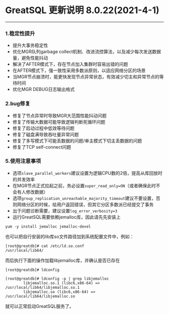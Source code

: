 # GreatSQL 更新说明 8.0.22(2021-4-1)
---

### 1.稳定性提升
- 提升大事务稳定性
- 优化MGR队列garbage collect机制、改进流控算法，以及减少每次发送数据量，避免性能抖动
- 解决了AFTER模式下，存在节点加入集群时容易出错的问题
- 在AFTER模式下，强一致性采用多数派原则，以适应网络分区的场景
- 当MGR节点崩溃时，能更快发现节点异常状态，有效减少切主和异常节点的等待时间
- 优化MGR DEBUG日志输出格式

### 2.bug修复
- 修复了节点异常时导致MGR大范围性能抖动问题
- 修复了传输大数据可能导致逻辑判断死循环问题
- 修复了启动过程中低效等待问题
- 修复了磁盘满导致吞吐量异常问题
- 修复了多写模式下可能丢数据的问题/单主模式下切主丢数据的问题
- 修复了TCP self-connect问题

### 5.使用注意事项
- 选项```slave_parallel_workers```建议设置为逻辑CPU数的2倍，提高从库回放时的并发效率
- 在MGR节点正式拉起之前，务必设置```super_read_only=ON```（或者确保此时不会有人修改数据）
- 选项```group_replication_unreachable_majority_timeout```建议不要设置，否则网络分区的时候，给用户返回错误，但其它分区多数派已经提交了事务
- 出于问题诊断需要，建议设置```log_error_verbosity=3```
- 运行GreatSQL需要依赖jemalloc库，因此请先先安装上
```
yum -y install jemalloc jemalloc-devel
```
也可以把自行安装的lib库so文件路径加到系统配置文件中，例如：
```
[root@greatdb]# cat /etc/ld.so.conf
/usr/local/lib64/
```
而后执行下面的操作加载libjemalloc库，并确认是否已存在
```
[root@greatdb]# ldconfig

[root@greatdb]# ldconfig -p | grep libjemalloc
        libjemalloc.so.1 (libc6,x86-64) => /usr/local/lib64/libjemalloc.so.1
        libjemalloc.so (libc6,x86-64) => /usr/local/lib64/libjemalloc.so
```
就可以正常启动GreatSQL服务了。
